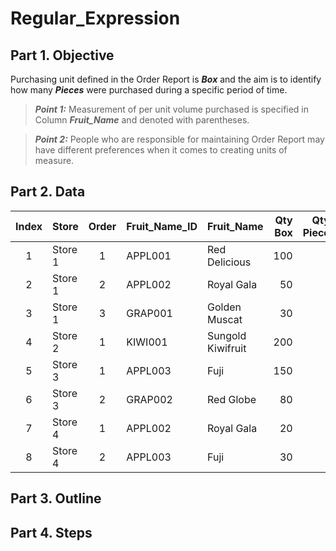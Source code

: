 # Regular_Expression
## Part 1. Objective
Purchasing unit defined in the Order Report is ***Box*** and the aim is to identify how many ***Pieces*** were purchased during a specific period of time.
> **_Point 1:_** Measurement of per unit volume purchased is specified in Column ***Fruit_Name*** and denoted with parentheses.

> **_Point 2:_** People who are responsible for maintaining Order Report may have different preferences when it comes to creating units of measure. 

## Part 2. Data
| Index  | Store   | Order | Fruit_Name_ID | Fruit_Name         | Qty<br>Box | Qty<br>Piece |  
| :---:  | ---     | :---: | ---           | ---                | ---:       | ---:
|      1 | Store 1 |     1 | APPL001       | Red Delicious      |  100       | 
|      2 | Store 1 |     2 | APPL002       | Royal Gala         |   50       |  
|      3 | Store 1 |     3 | GRAP001       | Golden Muscat      |   30       |  
|      4 | Store 2 |     1 | KIWI001       | Sungold Kiwifruit  |  200       |  
|      5 | Store 3 |     1 | APPL003       | Fuji               |  150       | 
|      6 | Store 3 |     2 | GRAP002       | Red Globe          |   80       |  
|      7 | Store 4 |     1 | APPL002       | Royal Gala         |   20       |  
|      8 | Store 4 |     2 | APPL003       | Fuji               |   30       | 
## Part 3. Outline
## Part 4. Steps
